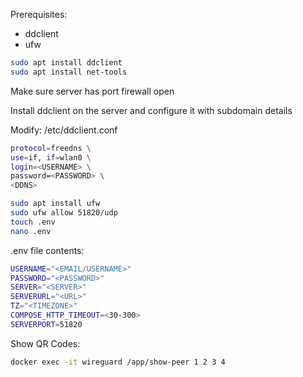 Prerequisites:
- ddclient
- ufw

```bash
sudo apt install ddclient
sudo apt install net-tools
```

Make sure server has port firewall open

Install ddclient on the server and configure it with subdomain details

Modify: /etc/ddclient.conf
```bash
protocol=freedns \
use=if, if=wlan0 \
login=<USERNAME> \
password=<PASSWORD> \
<DDNS>
```


```bash
sudo apt install ufw
sudo ufw allow 51820/udp
touch .env
nano .env
```
.env file contents:
```bash
USERNAME="<EMAIL/USERNAME>"
PASSWORD="<PASSWORD>"
SERVER="<SERVER>"
SERVERURL="<URL>"
TZ="<TIMEZONE>"
COMPOSE_HTTP_TIMEOUT=<30-300>
SERVERPORT=51820
```

Show QR Codes:
```bash
docker exec -it wireguard /app/show-peer 1 2 3 4
```
